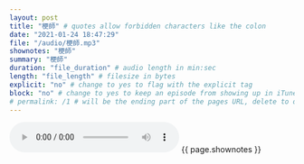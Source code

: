 ```yaml
---
layout: post
title: "梗師" # quotes allow forbidden characters like the colon
date: "2021-01-24 18:47:29"
file: "/audio/梗師.mp3"
shownotes: "梗師"
summary: "梗師"
duration: "file_duration" # audio length in min:sec
length: "file_length" # filesize in bytes
explicit: "no" # change to yes to flag with the explicit tag
block: "no" # change to yes to keep an episode from showing up in iTunes
# permalink: /1 # will be the ending part of the pages URL, delete to default to the title
---
```


<audio controls>
<source src="{{site.url}}{{site.baseurl}}{{ page.file }}" type="audio/x-mp3">
Your browser does not support the audio element.
</audio>
{{ page.shownotes }}
